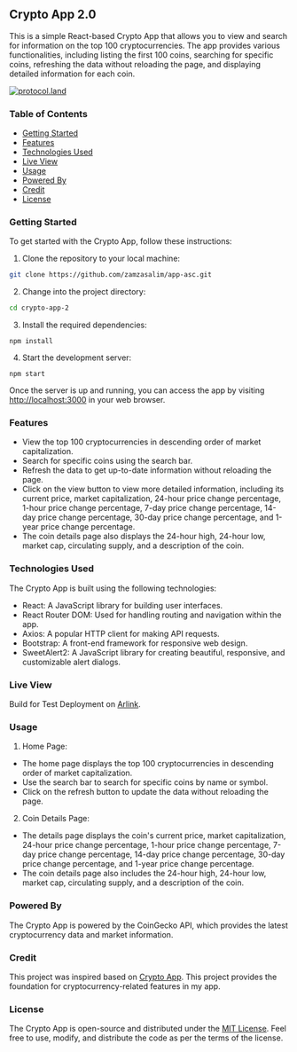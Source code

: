 ## Crypto App 2.0

This is a simple React-based Crypto App that allows you to view and search for information on the top 100 cryptocurrencies. The app provides various functionalities, including listing the first 100 coins, searching for specific coins, refreshing the data without reloading the page, and displaying detailed information for each coin.

[![protocol.land](https://arweave.net/eZp8gOeR8Yl_cyH9jJToaCrt2He1PHr0pR4o-mHbEcY)](https://protocol.land/#/repository/c9aaf087-e850-4a5d-b691-720f3958ec6a)

### Table of Contents

- [Getting Started](#getting-started)
- [Features](#features)
- [Technologies Used](#technologies-used)
- [Live View](#live-view)
- [Usage](#usage)
- [Powered By](#powered-by)
- [Credit](#credit)
- [License](#license)

### Getting Started

To get started with the Crypto App, follow these instructions:

1. Clone the repository to your local machine:

```bash
git clone https://github.com/zamzasalim/app-asc.git
```

2. Change into the project directory:

```bash
cd crypto-app-2
```

3. Install the required dependencies:
   
```
npm install
```

4. Start the development server:

```
npm start
```

Once the server is up and running, you can access the app by visiting [http://localhost:3000](http://localhost:3000) in your web browser.

### Features

- View the top 100 cryptocurrencies in descending order of market capitalization.
- Search for specific coins using the search bar.
- Refresh the data to get up-to-date information without reloading the page.
- Click on the view button to view more detailed information, including its current price, market capitalization, 24-hour price change percentage, 1-hour price change percentage, 7-day price change percentage, 14-day price change percentage, 30-day price change percentage, and 1-year price change percentage.
- The coin details page also displays the 24-hour high, 24-hour low, market cap, circulating supply, and a description of the coin.

### Technologies Used
The Crypto App is built using the following technologies:

- React: A JavaScript library for building user interfaces.
- React Router DOM: Used for handling routing and navigation within the app.
- Axios: A popular HTTP client for making API requests.
- Bootstrap: A front-end framework for responsive web design.
- SweetAlert2: A JavaScript library for creating beautiful, responsive, and customizable alert dialogs.

### Live View
Build for Test Deployment on [Arlink](https://ascapp_arlink.arweave.net/).

### Usage
1. Home Page:

- The home page displays the top 100 cryptocurrencies in descending order of market capitalization.
- Use the search bar to search for specific coins by name or symbol.
- Click on the refresh button to update the data without reloading the page.
  
2. Coin Details Page:

- The details page displays the coin's current price, market capitalization, 24-hour price change percentage, 1-hour price change percentage, 7-day price change percentage, 14-day price change percentage, 30-day price change percentage, and 1-year price change percentage.
- The coin details page also includes the 24-hour high, 24-hour low, market cap, circulating supply, and a description of the coin.

### Powered By

The Crypto App is powered by the CoinGecko API, which provides the latest cryptocurrency data and market information.

### Credit

This project was inspired based on
[Crypto App](https://github.com/Moslihbadr/crypto-app). This project provides the foundation for cryptocurrency-related features in my app. 

### License

The Crypto App is open-source and distributed under the [MIT License](./LICENSE). Feel free to use, modify, and distribute the code as per the terms of the license.

